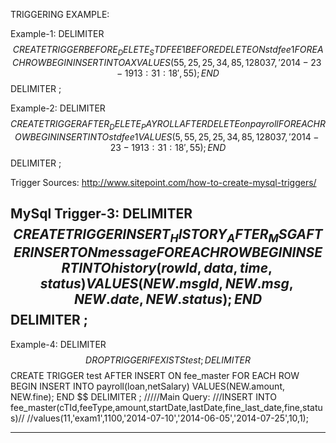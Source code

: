 TRIGGERING  EXAMPLE:

Example-1:
DELIMITER$$
     CREATE TRIGGER BEFORE_DELETE_STDFEE1
     BEFORE DELETE ON stdfee1
     FOR EACH ROW
          BEGIN
              INSERT INTO AX VALUES(55,25,25,34,85,128037,'2014-23-19 13:31:18',55);
         END$$
DELIMITER ;

Example-2:
DELIMITER $$
     CREATE TRIGGER AFTER_DELETE_PAYROLL
     AFTER DELETE on payroll
     FOR EACH ROW
     BEGIN
          INSERT INTO stdfee1 VALUES(5,55,25,25,34,85,128037,'2014-23-1913:31:18',55);
    END$$
DELIMITER ;


Trigger Sources:
<a>http://www.sitepoint.com/how-to-create-mysql-triggers/</a>

MySql Trigger-3:
DELIMITER $$
     CREATE TRIGGER INSERT_HISTORY_AFTER_MSG
     AFTER INSERT ON message
     FOR EACH ROW
          BEGIN
                  INSERT INTO history(rowId,data,time,status)
                   VALUES(NEW.msgId,NEW.msg,NEW.date,NEW.status);
          END$$
DELIMITER ;
------------------------------------

Example-4:
DELIMITER $$
      DROP TRIGGER IF EXISTS test;
      DELIMITER $$
      CREATE TRIGGER test
            AFTER INSERT ON fee_master
            FOR EACH ROW
                BEGIN
                      INSERT INTO payroll(loan,netSalary) VALUES(NEW.amount, NEW.fine);
               END $$
 DELIMITER ;
/////Main Query:
///INSERT INTO fee_master(cTId,feeType,amount,startDate,lastDate,fine_last_date,fine,status)//
//values(11,'exam1',1100,'2014-07-10','2014-06-05','2014-07-25',10,1);
***************************************************************************************
